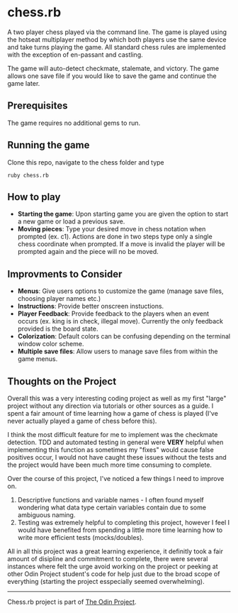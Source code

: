 # chess.rb
A two player chess played via the command line. The game is played using the hotseat multiplayer method by which both players use the same device and take turns playing the game. All standard chess rules are implemented with the exception of en-passant and castling.

The game will auto-detect checkmate, stalemate, and victory. The game allows one save file if you would like to save the game and continue the game later.

## Prerequisites
The game requires no additional gems to run.

## Running the game
Clone this repo, navigate to the chess folder and type
```
ruby chess.rb
```

## How to play
- **Starting the game**: Upon starting game you are given the option to start a new game or load a previous save.
- **Moving pieces**: Type your desired move in chess notation when prompted (ex. c1). Actions are done in two steps type only a single chess coordinate when prompted. If a move is invalid the player will be prompted again and the piece will no be moved.

## Improvments to Consider
- **Menus**: Give users options to customize the game (manage save files, choosing player names etc.)
- **Instructions**: Provide better onscreen instuctions.
- **Player Feedback**: Provide feedback to the players when an event occurs (ex. king is in check, illegal move). Currently the only feedback provided is the board state.
- **Colorization**: Default colors can be confusing depending on the terminal window color scheme.
- **Multiple save files**: Allow users to manage save files from within the game menus.

## Thoughts on the Project
Overall this was a very interesting coding project as well as my first "large" project without any direction via tutorials or other sources as a guide. I spent a fair amount of time learning how a game of chess is played (I've never actually played a game of chess before this).

I think the most difficult feature for me to implement was the checkmate detection. TDD and automated testing in general were **VERY** helpful when implementing this function as sometimes my "fixes" would cause false positives occur, I would not have caught these issues without the tests and the project would have been much more time consuming to complete.

Over the course of this project, I've noticed a few things I need to improve on.
1. Descriptive functions and variable names - I often found myself wondering what data type certain variables contain due to some ambiguous naming.
2. Testing was extremely helpful to completing this project, however I feel I would have benefited from spending a little more time learning how to write more efficient tests (mocks/doubles).

All in all this project was a great learning experience, it definitly took a fair amount of disipline and commitment to complete, there were several instances where felt the urge avoid working on the project or peeking at other Odin Project student's code for help just due to the broad scope of everything (starting the project esspecially seemed overwhelming).

---
Chess.rb project is part of [The Odin Project](https://www.theodinproject.com/courses/ruby-programming/lessons/ruby-final-project).
